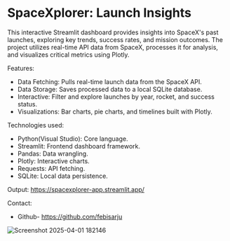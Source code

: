 # SpaceXplorer: Launch Insights

This interactive Streamlit dashboard provides insights into SpaceX's past launches, exploring key trends, success rates, and mission outcomes. The project utilizes real-time API data from SpaceX, processes it for analysis, and visualizes critical metrics using Plotly.

Features:  
- Data Fetching: Pulls real-time launch data from the SpaceX API.
- Data Storage: Saves processed data to a local SQLite database.
- Interactive: Filter and explore launches by year, rocket, and success status.
- Visualizations: Bar charts, pie charts, and timelines built with Plotly.
  
Technologies used:
- Python(Visual Studio): Core language.
- Streamlit: Frontend dashboard framework.
- Pandas: Data wrangling.
- Plotly: Interactive charts.
- Requests: API fetching.
- SQLite: Local data persistence.

Output:
https://spacexplorer-app.streamlit.app/
  
Contact: 
- Github- https://github.com/febisarju           
          
![Screenshot 2025-04-01 182146](https://github.com/user-attachments/assets/6d134862-15d1-4925-b691-95c17be15925)
